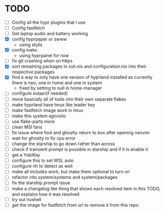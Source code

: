 # TODO

- [ ] Config all the hypr plugins that I use
- [ ] Config fastfetch
- [ ] Get laptop audio and battery working
- [x] config hyprpaper or swww
  - using stylix
- [x] config mako
  - using hyprpanel for now
- [ ] fix git crashing when on https
- [x] sort remaining packages in zsh.nix and configuration.nix into their
      respective packages
- [x] find a way to only have one version of hyprland installed as currently
      there is two, one in home and one in system
  - fixed by setting to null in home-manager
- [ ] configure solaar(if needed)
- [ ] move basically all of tools into their own separate flakes
- [ ] make hyprland have tmux like leader key
- [ ] make fastfetch image work in tmux
- [ ] make this system agnostic
- [ ] use flake-parts more
- [ ] clean MSI fans
- [ ] fix issue where foot and ghostty return to box after opening neovim
- [ ] wait for ghostty to fix cpu error
- [ ] change the starship to go down rather than across
- [ ] check if transient prompt is possible in starship and if it is enable it
- [ ] get a YubiKey
- [ ] configure this to set WSL auto
- [ ] configure nh to detect as well
- [ ] make all includes work, but make them optional to turn on
- [ ] refactor into system/systems and system/packages
- [ ] fix the starship prompt issue
- [ ] make a changelog like thing that shows each resolved item in this TODO,
      and explains how it was resolved
- [ ] try out nushell
- [ ] get the image for fastfetch from url to remove it from this repo
